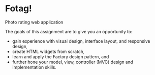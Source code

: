 # Fotag!
Photo rating web application

The goals of this assignment are to give you an opportunity to:
- gain experience with visual design, interface layout, and responsive design,
- create HTML widgets from scratch,
- learn and apply the Factory design pattern, and
- further hone your model, view, controller (MVC) design and implementation skills.

